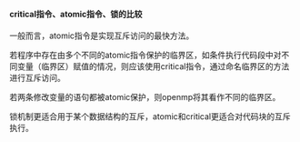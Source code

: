 





#### critical指令、atomic指令、锁的比较

一般而言，atomic指令是实现互斥访问的最快方法。

若程序中存在由多个不同的atomic指令保护的临界区，如条件执行代码段中对不同变量（临界区）赋值的情况，则应该使用critical指令，通过命名临界区的方法进行互斥访问。

若两条修改变量的语句都被atomic保护，则openmp将其看作不同的临界区。

锁机制更适合用于某个数据结构的互斥，atomic和critical更适合对代码块的互斥执行。

